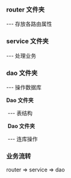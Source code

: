 ### **router 文件夹**

--- 存放各路由属性

### **service 文件夹**

--- 处理业务

### **dao 文件夹**

--- 操作数据库

**Dao 文件夹**

​ --- 表结构

​ **Dao 文件夹**

​ --- 连库操作

### **业务流转**

router => service => dao

